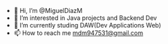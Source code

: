 - 👋 Hi, I’m @MiguelDiazM
- 👀 I’m interested in Java projects and Backend Dev
- 🌱 I’m currently studing DAW(Dev Applications Web)
- 📫 How to reach me mdm947531@gmail.com
